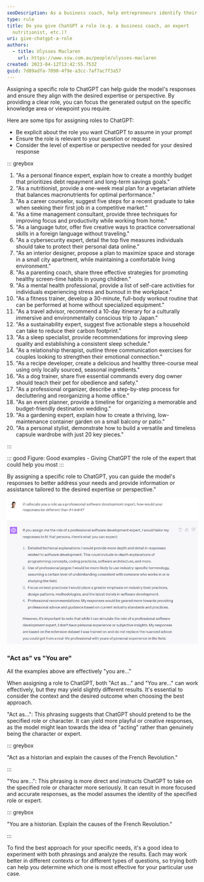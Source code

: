 ```yaml
---
seoDescription: As a business coach, help entrepreneurs identify their unique value proposition and craft a compelling elevator pitch to stand out in their industry.
type: rule
title: Do you give ChatGPT a role (e.g. a business coach, an expert
  nutritionist, etc.)?
uri: give-chatgpt-a-role
authors:
  - title: Ulysses Maclaren
    url: https://www.ssw.com.au/people/ulysses-maclaren
created: 2023-04-12T13:42:55.753Z
guid: 7d89adfa-7090-4f9e-a3cc-7af7ac7f3a57
---
```


Assigning a specific role to ChatGPT can help guide the model's responses and ensure they align with the desired expertise or perspective. By providing a clear role, you can focus the generated output on the specific knowledge area or viewpoint you require.

<!--endintro-->

Here are some tips for assigning roles to ChatGPT:

- Be explicit about the role you want ChatGPT to assume in your prompt
- Ensure the role is relevant to your question or request
- Consider the level of expertise or perspective needed for your desired response

::: greybox

1. "As a personal finance expert, explain how to create a monthly budget that prioritizes debt repayment and long-term savings goals."
2. "As a nutritionist, provide a one-week meal plan for a vegetarian athlete that balances macronutrients for optimal performance."
3. "As a career counselor, suggest five steps for a recent graduate to take when seeking their first job in a competitive market."
4. "As a time management consultant, provide three techniques for improving focus and productivity while working from home."
5. "As a language tutor, offer five creative ways to practice conversational skills in a foreign language without traveling."
6. "As a cybersecurity expert, detail the top five measures individuals should take to protect their personal data online."
7. "As an interior designer, propose a plan to maximize space and storage in a small city apartment, while maintaining a comfortable living environment."
8. "As a parenting coach, share three effective strategies for promoting healthy screen-time habits in young children."
9. "As a mental health professional, provide a list of self-care activities for individuals experiencing stress and burnout in the workplace."
10. "As a fitness trainer, develop a 30-minute, full-body workout routine that can be performed at home without specialized equipment."
11. "As a travel advisor, recommend a 10-day itinerary for a culturally immersive and environmentally conscious trip to Japan."
12. "As a sustainability expert, suggest five actionable steps a household can take to reduce their carbon footprint."
13. "As a sleep specialist, provide recommendations for improving sleep quality and establishing a consistent sleep schedule."
14. "As a relationship therapist, outline three communication exercises for couples looking to strengthen their emotional connection."
15. "As a recipe developer, create a delicious and healthy three-course meal using only locally sourced, seasonal ingredients."
16. "As a dog trainer, share five essential commands every dog owner should teach their pet for obedience and safety."
17. "As a professional organizer, describe a step-by-step process for decluttering and reorganizing a home office."
18. "As an event planner, provide a timeline for organizing a memorable and budget-friendly destination wedding."
19. "As a gardening expert, explain how to create a thriving, low-maintenance container garden on a small balcony or patio."
20. "As a personal stylist, demonstrate how to build a versatile and timeless capsule wardrobe with just 20 key pieces."

:::

::: good
Figure: Good examples - Giving ChatGPT the role of the expert that could help you most
:::

By assigning a specific role to ChatGPT, you can guide the model's responses to better address your needs and provide information or assistance tailored to the desired expertise or perspective."

![Figure: Here's ChatGPT explaining how allocating it a role can help](role.jpg)

### "Act as" vs "You are"

All the examples above are effectively "you are..."

When assigning a role to ChatGPT, both "Act as..." and "You are..." can work effectively, but they may yield slightly different results. It's essential to consider the context and the desired outcome when choosing the best approach.

"Act as...": This phrasing suggests that ChatGPT should pretend to be the specified role or character. It can yield more playful or creative responses, as the model might lean towards the idea of "acting" rather than genuinely being the character or expert.

::: greybox

"Act as a historian and explain the causes of the French Revolution."

:::

"You are...": This phrasing is more direct and instructs ChatGPT to take on the specified role or character more seriously. It can result in more focused and accurate responses, as the model assumes the identity of the specified role or expert.

::: greybox

"You are a historian. Explain the causes of the French Revolution."

:::

To find the best approach for your specific needs, it's a good idea to experiment with both phrasings and analyze the results. Each may work better in different contexts or for different types of questions, so trying both can help you determine which one is most effective for your particular use case.

